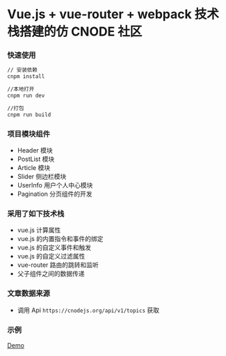 # Vue.js + vue-router + webpack 技术栈搭建的仿 CNODE 社区

### 快速使用
```bash
// 安装依赖
cnpm install

//本地打开
cnpm run dev

//打包
cnpm run build
```

### 项目模块组件
- Header 模块
- PostList 模块
- Article 模块
- Slider 侧边栏模块
- UserInfo 用户个人中心模块
- Pagination 分页组件的开发

### 采用了如下技术栈
- vue.js 计算属性
- vue.js 的内置指令和事件的绑定
- vue.js 的自定义事件和触发
- vue.js 的自定义过滤属性
- vue-router 路由的跳转和监听
- 父子组件之间的数据传递

### 文章数据来源
- 调用 Api `https://cnodejs.org/api/v1/topics`  获取

### 示例
[Demo](https://alvinyw.github.io/Blog/VueCnode/index.html)
